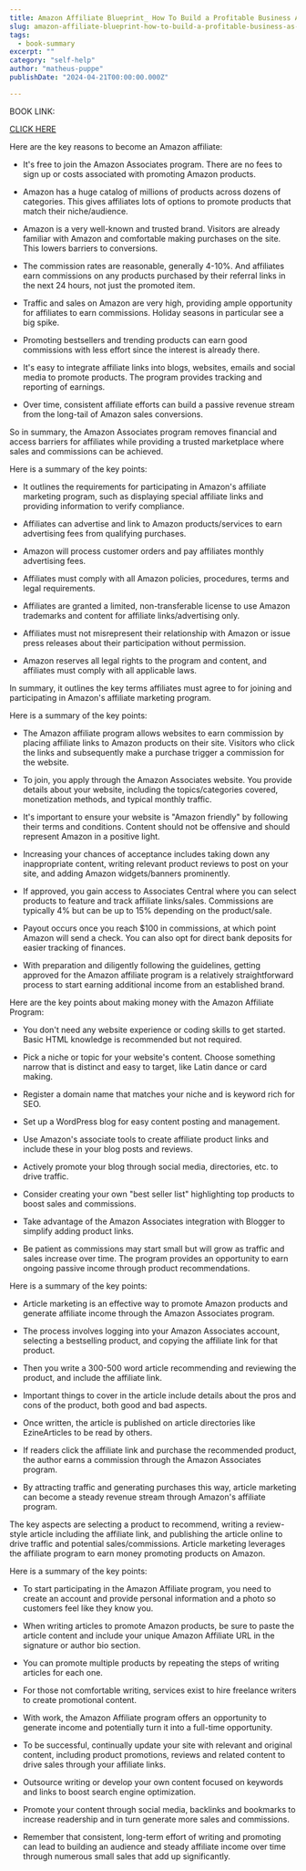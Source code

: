 ```yaml
---
title: Amazon Affiliate Blueprint_ How To Build a Profitable Business As An Amazon Associates - Agrawal, Harsh
slug: amazon-affiliate-blueprint-how-to-build-a-profitable-business-as-an-amazon-associates-agrawal-harsh
tags: 
  - book-summary
excerpt: ""
category: "self-help"
author: "matheus-puppe"
publishDate: "2024-04-21T00:00:00.000Z"

---
```


BOOK LINK:

[CLICK HERE](https://www.amazon.com/gp/search?ie=UTF8&tag=matheuspupp0a-20&linkCode=ur2&linkId=4410b525877ab397377c2b5e60711c1a&camp=1789&creative=9325&index=books&keywords=amazon-affiliate-blueprint-how-to-build-a-profitable-business-as-an-amazon-associates-agrawal-harsh)



 Here are the key reasons to become an Amazon affiliate:

- It's free to join the Amazon Associates program. There are no fees to sign up or costs associated with promoting Amazon products.

- Amazon has a huge catalog of millions of products across dozens of categories. This gives affiliates lots of options to promote products that match their niche/audience. 

- Amazon is a very well-known and trusted brand. Visitors are already familiar with Amazon and comfortable making purchases on the site. This lowers barriers to conversions.

- The commission rates are reasonable, generally 4-10%. And affiliates earn commissions on any products purchased by their referral links in the next 24 hours, not just the promoted item.

- Traffic and sales on Amazon are very high, providing ample opportunity for affiliates to earn commissions. Holiday seasons in particular see a big spike.

- Promoting bestsellers and trending products can earn good commissions with less effort since the interest is already there. 

- It's easy to integrate affiliate links into blogs, websites, emails and social media to promote products. The program provides tracking and reporting of earnings.

- Over time, consistent affiliate efforts can build a passive revenue stream from the long-tail of Amazon sales conversions.

So in summary, the Amazon Associates program removes financial and access barriers for affiliates while providing a trusted marketplace where sales and commissions can be achieved.

 Here is a summary of the key points:

- It outlines the requirements for participating in Amazon's affiliate marketing program, such as displaying special affiliate links and providing information to verify compliance. 

- Affiliates can advertise and link to Amazon products/services to earn advertising fees from qualifying purchases. 

- Amazon will process customer orders and pay affiliates monthly advertising fees. 

- Affiliates must comply with all Amazon policies, procedures, terms and legal requirements. 

- Affiliates are granted a limited, non-transferable license to use Amazon trademarks and content for affiliate links/advertising only.

- Affiliates must not misrepresent their relationship with Amazon or issue press releases about their participation without permission.  

- Amazon reserves all legal rights to the program and content, and affiliates must comply with all applicable laws.

In summary, it outlines the key terms affiliates must agree to for joining and participating in Amazon's affiliate marketing program.

 Here is a summary of the key points:

- The Amazon affiliate program allows websites to earn commission by placing affiliate links to Amazon products on their site. Visitors who click the links and subsequently make a purchase trigger a commission for the website. 

- To join, you apply through the Amazon Associates website. You provide details about your website, including the topics/categories covered, monetization methods, and typical monthly traffic. 

- It's important to ensure your website is "Amazon friendly" by following their terms and conditions. Content should not be offensive and should represent Amazon in a positive light. 

- Increasing your chances of acceptance includes taking down any inappropriate content, writing relevant product reviews to post on your site, and adding Amazon widgets/banners prominently. 

- If approved, you gain access to Associates Central where you can select products to feature and track affiliate links/sales. Commissions are typically 4% but can be up to 15% depending on the product/sale.

- Payout occurs once you reach $100 in commissions, at which point Amazon will send a check. You can also opt for direct bank deposits for easier tracking of finances. 

- With preparation and diligently following the guidelines, getting approved for the Amazon affiliate program is a relatively straightforward process to start earning additional income from an established brand.

 Here are the key points about making money with the Amazon Affiliate Program:

- You don't need any website experience or coding skills to get started. Basic HTML knowledge is recommended but not required. 

- Pick a niche or topic for your website's content. Choose something narrow that is distinct and easy to target, like Latin dance or card making. 

- Register a domain name that matches your niche and is keyword rich for SEO. 

- Set up a WordPress blog for easy content posting and management. 

- Use Amazon's associate tools to create affiliate product links and include these in your blog posts and reviews. 

- Actively promote your blog through social media, directories, etc. to drive traffic. 

- Consider creating your own "best seller list" highlighting top products to boost sales and commissions. 

- Take advantage of the Amazon Associates integration with Blogger to simplify adding product links. 

- Be patient as commissions may start small but will grow as traffic and sales increase over time. The program provides an opportunity to earn ongoing passive income through product recommendations.

 Here is a summary of the key points:

- Article marketing is an effective way to promote Amazon products and generate affiliate income through the Amazon Associates program. 

- The process involves logging into your Amazon Associates account, selecting a bestselling product, and copying the affiliate link for that product. 

- Then you write a 300-500 word article recommending and reviewing the product, and include the affiliate link. 

- Important things to cover in the article include details about the pros and cons of the product, both good and bad aspects. 

- Once written, the article is published on article directories like EzineArticles to be read by others. 

- If readers click the affiliate link and purchase the recommended product, the author earns a commission through the Amazon Associates program. 

- By attracting traffic and generating purchases this way, article marketing can become a steady revenue stream through Amazon's affiliate program.

The key aspects are selecting a product to recommend, writing a review-style article including the affiliate link, and publishing the article online to drive traffic and potential sales/commissions. Article marketing leverages the affiliate program to earn money promoting products on Amazon.

 Here is a summary of the key points:

- To start participating in the Amazon Affiliate program, you need to create an account and provide personal information and a photo so customers feel like they know you. 

- When writing articles to promote Amazon products, be sure to paste the article content and include your unique Amazon Affiliate URL in the signature or author bio section. 

- You can promote multiple products by repeating the steps of writing articles for each one. 

- For those not comfortable writing, services exist to hire freelance writers to create promotional content. 

- With work, the Amazon Affiliate program offers an opportunity to generate income and potentially turn it into a full-time opportunity.

- To be successful, continually update your site with relevant and original content, including product promotions, reviews and related content to drive sales through your affiliate links. 

- Outsource writing or develop your own content focused on keywords and links to boost search engine optimization. 

- Promote your content through social media, backlinks and bookmarks to increase readership and in turn generate more sales and commissions. 

- Remember that consistent, long-term effort of writing and promoting can lead to building an audience and steady affiliate income over time through numerous small sales that add up significantly.